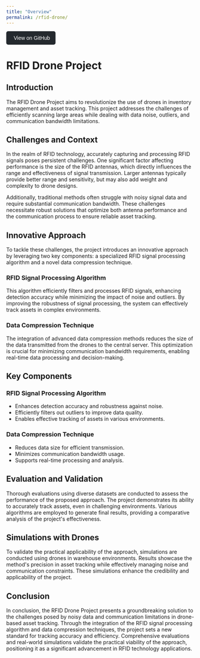 ```yaml
---
title: "Overview"
permalink: /rfid-drone/
---
```

<div>
    <a href="" target="_blank" style="display: inline-block; padding: 10px 15px; background-color: #24292e; color: #ffffff; border-radius: 5px; font-family: Arial, sans-serif; text-decoration: none;">
        <i class="fab fa-github" style="margin-right: 5px;"></i> View on GitHub
    </a>
</div>

# RFID Drone Project

## Introduction
The RFID Drone Project aims to revolutionize the use of drones in inventory management and asset tracking. This project addresses the challenges of efficiently scanning large areas while dealing with data noise, outliers, and communication bandwidth limitations.

## Challenges and Context
In the realm of RFID technology, accurately capturing and processing RFID signals poses persistent challenges. One significant factor affecting performance is the size of the RFID antennas, which directly influences the range and effectiveness of signal transmission. Larger antennas typically provide better range and sensitivity, but may also add weight and complexity to drone designs.

Additionally, traditional methods often struggle with noisy signal data and require substantial communication bandwidth. These challenges necessitate robust solutions that optimize both antenna performance and the communication process to ensure reliable asset tracking.


## Innovative Approach
To tackle these challenges, the project introduces an innovative approach by leveraging two key components: a specialized RFID signal processing algorithm and a novel data compression technique.

### RFID Signal Processing Algorithm
This algorithm efficiently filters and processes RFID signals, enhancing detection accuracy while minimizing the impact of noise and outliers. By improving the robustness of signal processing, the system can effectively track assets in complex environments.

### Data Compression Technique
The integration of advanced data compression methods reduces the size of the data transmitted from the drones to the central server. This optimization is crucial for minimizing communication bandwidth requirements, enabling real-time data processing and decision-making.

## Key Components

### RFID Signal Processing Algorithm
- Enhances detection accuracy and robustness against noise.
- Efficiently filters out outliers to improve data quality.
- Enables effective tracking of assets in various environments.

### Data Compression Technique
- Reduces data size for efficient transmission.
- Minimizes communication bandwidth usage.
- Supports real-time processing and analysis.

## Evaluation and Validation
Thorough evaluations using diverse datasets are conducted to assess the performance of the proposed approach. The project demonstrates its ability to accurately track assets, even in challenging environments. Various algorithms are employed to generate final results, providing a comparative analysis of the project's effectiveness.

## Simulations with Drones
To validate the practical applicability of the approach, simulations are conducted using drones in warehouse environments. Results showcase the method's precision in asset tracking while effectively managing noise and communication constraints. These simulations enhance the credibility and applicability of the project.

## Conclusion
In conclusion, the RFID Drone Project presents a groundbreaking solution to the challenges posed by noisy data and communication limitations in drone-based asset tracking. Through the integration of the RFID signal processing algorithm and data compression techniques, the project sets a new standard for tracking accuracy and efficiency. Comprehensive evaluations and real-world simulations validate the practical viability of the approach, positioning it as a significant advancement in RFID technology applications.
